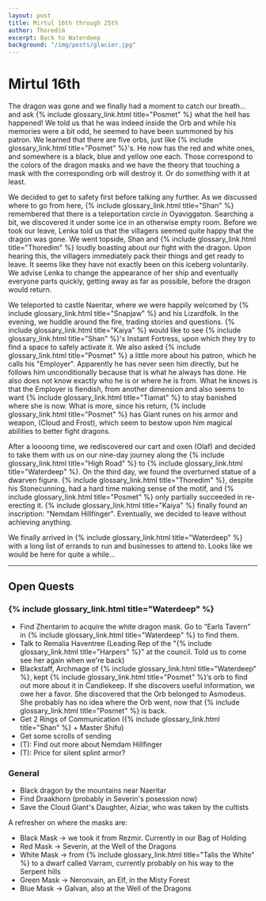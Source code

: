 ```yaml
---
layout: post
title: Mirtul 16th through 25th
author: Thoredim
excerpt: Back to Waterdeep
background: "/img/posts/glacier.jpg"
---
```


# Mirtul 16th

The dragon was gone and we finally had a moment to catch our breath... and ask
{% include glossary_link.html title="Posmet" %} what the hell has happened! We told us that he was indeed inside the Orb
and while his memories were a bit odd, he seemed to have been summoned by his
patron. We learned that there are five orbs, just like {% include glossary_link.html title="Posmet" %}'s. He now has the
red and white ones, and somewhere is a black, blue and yellow one each. Those
correspond to the colors of the dragon masks and we have the theory that
touching a mask with the corresponding orb will destroy it. Or do *something*
with it at least.

We decided to get to safety first before talking any further. As we discussed
where to go from here, {% include glossary_link.html title="Shan" %} remembered that there is a teleportation circle in
Oyaviggaton. Searching a bit, we discovered it under some ice in an otherwise
empty room. Before we took our leave, Lenka told us that the villagers seemed
quite happy that the dragon was gone. We went topside, Shan and {% include glossary_link.html title="Thoredim" %} loudly
boasting about our fight with the dragon. Upon hearing this, the villagers
immediately pack their things and get ready to leave. It seems like they have
not exactly been on this iceberg voluntarily. We advise Lenka to change the
appearance of her ship and eventually everyone parts quickly, getting away as
far as possible, before the dragon would return.

We teleported to castle Naeritar, where we were happily welcomed by {% include glossary_link.html title="Snapjaw" %} and
his Lizardfolk. In the evening, we huddle around the fire, trading stories and
questions. {% include glossary_link.html title="Kaiya" %} would like to see {% include glossary_link.html title="Shan" %}'s Instant Fortress, upon which they try
to find a space to safely activate it. We also asked {% include glossary_link.html title="Posmet" %} a little more about
his patron, which he calls his "Employer". Apparently he has never seen him
directly, but he follows him unconditionally because that is what he always has
done. He also does not know exactly who he is or where he is from. What he knows
is that the Employer is fiendish, from another dimension and also seems to want
{% include glossary_link.html title="Tiamat" %} to stay banished where she is now.  What is more, since his return,
{% include glossary_link.html title="Posmet" %} has Giant runes on his armor and weapon, (Cloud and Frost), which seem to
bestow upon him magical abilities to better fight dragons.

After a loooong time, we rediscovered our cart and oxen (Olaf) and decided to
take them with us on our nine-day journey along the {% include glossary_link.html title="High Road" %} to {% include glossary_link.html title="Waterdeep" %}.  On
the third day, we found the overturned statue of a dwarven figure. {% include glossary_link.html title="Thoredim" %},
despite his Stonecunning, had a hard time making sense of the motif, and {% include glossary_link.html title="Posmet" %}
only partially succeeded in re-erecting it. {% include glossary_link.html title="Kaiya" %} finally found an inscription:
"Nemdam Hillfinger". Eventually, we decided to leave without achieving anything.

We finally arrived in {% include glossary_link.html title="Waterdeep" %} with a long list of errands to run and
businesses to attend to. Looks like we would be here for quite a while...

---
## Open Quests

### {% include glossary_link.html title="Waterdeep" %}

- Find Zhentarim to acquire the white dragon mask. Go to “Earls Tavern” in {% include glossary_link.html title="Waterdeep" %} to find them.
- Talk to Remalia Haventree (Leading Rep of the "{% include glossary_link.html title="Harpers" %}" at the council. Told us to come see her again when we're back)
- Blackstaff, Archmage of {% include glossary_link.html title="Waterdeep" %}, kept {% include glossary_link.html title="Posmet" %}’s orb to find out more about it in Candlekeep. If she discovers useful information, we owe her a favor. She discovered that the Orb belonged to Asmodeus. She probably has no idea where the Orb went, now that {% include glossary_link.html title="Posmet" %} is back.
- Get 2 Rings of Communication ({% include glossary_link.html title="Shan" %} + Master Shifu)
- Get some scrolls of sending
- (T): Find out more about Nemdam Hillfinger
- (T): Price for silent splint armor?

### General

- Black dragon by the mountains near Naeritar
- Find Draakhorn (probably in Severin's posession now)
- Save the Cloud Giant's Daughter, Aiziar, who was taken by the cultists

A refresher on where the masks are:

- Black Mask -> we took it from Rezmir. Currently in our Bag of Holding
- Red Mask -> Severin, at the Well of the Dragons
- White Mask -> from {% include glossary_link.html title="Talis the White" %} to a dwarf called Varram, currently probably on his way to the Serpent hills
- Green Mask -> Neronvain, an Elf, in the Misty Forest
- Blue Mask -> Galvan, also at the Well of the Dragons

